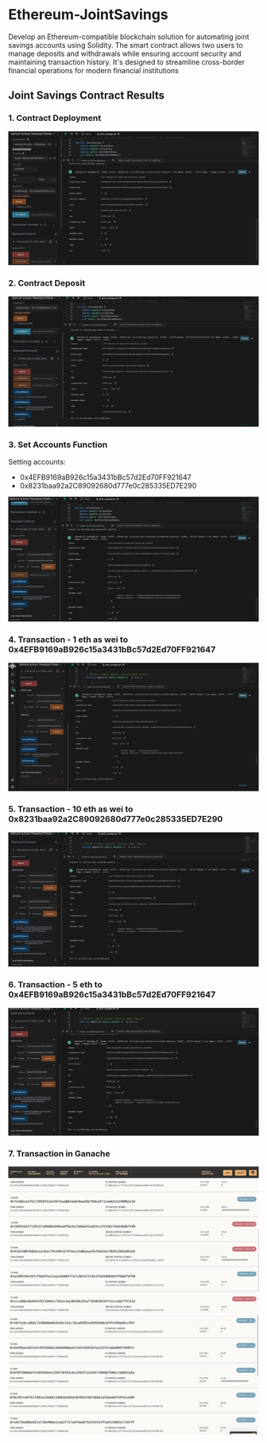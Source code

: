 # Ethereum-JointSavings
Develop an Ethereum-compatible blockchain solution for automating joint savings accounts using Solidity. The smart contract allows two users to manage deposits and withdrawals while ensuring account security and maintaining transaction history. It's designed to streamline cross-border financial operations for modern financial institutions

## Joint Savings Contract Results

### 1. Contract Deployment
![Contract Deployment](Images/C_deployed.png)

### 2. Contract Deposit
![Contract Deposit](Images/c_deposit.png)

### 3. Set Accounts Function
Setting accounts: 
- 0x4EFB9169aB926c15a3431bBc57d2Ed70FF921647 
- 0x8231baa92a2C89092680d777e0c285335ED7E290

![Set Accounts](Images/set_accounts.png)

### 4. Transaction - 1 eth as wei to 0x4EFB9169aB926c15a3431bBc57d2Ed70FF921647
![1 eth Transaction](Images/1eth_as_wei.png)

### 5. Transaction - 10 eth as wei to 0x8231baa92a2C89092680d777e0c285335ED7E290
![10 eth Transaction](Images/10eth_as_wei.png)

### 6. Transaction - 5 eth to 0x4EFB9169aB926c15a3431bBc57d2Ed70FF921647
![5 eth Transaction](Images/5eth.png)


### 7. Transaction in Ganache 
![transaction Ganache](Images/ganache1.png)
![transaction Ganache](Images/ganache2.png)
